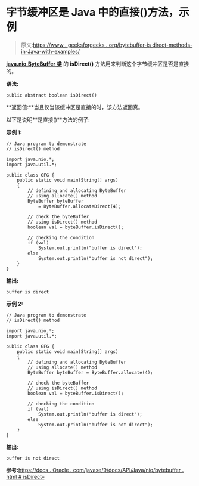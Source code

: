 # 字节缓冲区是 Java 中的直接()方法，示例

> 原文:[https://www . geeksforgeeks . org/bytebuffer-is direct-methods-in-Java-with-examples/](https://www.geeksforgeeks.org/bytebuffer-isdirect-methods-in-java-with-examples/)

**[java.nio.ByteBuffer 类](https://www.geeksforgeeks.org/tag/java-bytebuffer/)** 的 **isDirect()** 方法用来判断这个字节缓冲区是否是直接的。

**语法:**

```
public abstract boolean isDirect()
```

**返回值:**当且仅当该缓冲区是直接的时，该方法返回真。

以下是说明**是直接()**方法的例子:

**示例 1:**

```
// Java program to demonstrate
// isDirect() method

import java.nio.*;
import java.util.*;

public class GFG {
    public static void main(String[] args)
    {
        // defining and allocating ByteBuffer
        // using allocate() method
        ByteBuffer byteBuffer
            = ByteBuffer.allocateDirect(4);

        // check the byteBuffer
        // using isDirect() method
        boolean val = byteBuffer.isDirect();

        // checking the condition
        if (val)
            System.out.println("buffer is direct");
        else
            System.out.println("buffer is not direct");
    }
}
```

**输出:**

```
buffer is direct

```

**示例 2:**

```
// Java program to demonstrate
// isDirect() method

import java.nio.*;
import java.util.*;

public class GFG {
    public static void main(String[] args)
    {
        // defining and allocating ByteBuffer
        // using allocate() method
        ByteBuffer byteBuffer = ByteBuffer.allocate(4);

        // check the byteBuffer
        // using isDirect() method
        boolean val = byteBuffer.isDirect();

        // checking the condition
        if (val)
            System.out.println("buffer is direct");
        else
            System.out.println("buffer is not direct");
    }
}
```

**输出:**

```
buffer is not direct

```

**参考:**[https://docs . Oracle . com/javase/9/docs/API/Java/nio/bytebuffer . html # isDirect–](https://docs.oracle.com/javase/9/docs/api/java/nio/ByteBuffer.html#isDirect--)